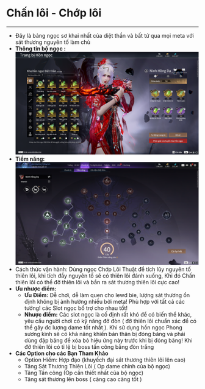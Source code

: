 # Chấn lôi - Chớp lôi

---

  - Đây là bảng ngọc sơ khai nhất của diệt thần và bất tử qua mọi meta với sát thương nguyên tố làm chủ 
  - **Thông tin bộ ngọc :**
  ![bo ngoc](image.png)
  - **Tiềm năng:**
  ![tiem nang](image-1.png)
  - Cách thức vận hành: Dùng ngọc Chớp Lôi Thuật để tích lũy nguyên tố thiên lôi, khi tích đầy nguyên tố sẽ có thiên lôi đánh xuống, Khi đó Chấn thiên lôi có thể đỡ thiên lôi và bắn ra sát thương thiên lôi cực cao!
  - **Ưu nhược điểm:** 
    - **Ưu Điểm:** Dễ chơi, dễ làm quen cho lewd bie, lượng sát thương ổn định không bị ảnh hưởng nhiều bởi meta! Phù hợp với tất cả các tướng! các Slot ngọc bổ trợ cho nhau tốt!
    - **Nhược điểm:** Các slot ngọc là cố định rất khó để có biến thể khác, yêu cầu người chơi có kỹ năng đỡ đòn ( đỡ thiên lôi chuẩn xác để có thể gây đc lượng dame tốt nhất ). Khi sử dụng hồn ngọc Phong sương kình sẽ có khả năng khiến bản thân bị đóng băng và phải dùng đập băng để xóa bỏ hiệu ứng này trước khi bị đóng băng! Khi đỡ thiên lôi có tỉ lệ bị boss tấn công bằng đòn trắng
  - **Các Option cho các Bạn Tham Khảo**
    - Option Hiếm: Hợp đạo (khuyếch đại sát thương thiên lôi lên cao)
    - Tăng Sát Thương Thiên Lôi ( Op dame chính của bộ ngọc)
    - Tăng Tấn công (Op cần thiết nhất của bộ ngọc)
    - Tăng sát thương lên boss ( càng cao càng tốt )
